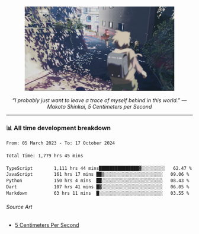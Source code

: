 <p align="center"><img src="asset/header.jpg" width="80%"/></p>
<p align="center"><i>“I probably just want to leave a trace of myself behind in this world.” ― Makoto Shinkai, 5 Centimeters per Second</i></p>

---
<!--
<details>
  <summary>📃 My Resume</summary>

### Education

- 📖 **Computer Science**\
📆 10/2021 - present\
📍 **Thang Long University** - Hoang Mai, Hanoi, Vietnam

### Experience

<img align="right" src="https://img.shields.io/badge/Figma-F24E1E?style=flat&logo=figma&logoColor=white"/>
<img align="right" src="https://img.shields.io/badge/node.js-6DA55F?style=flat&logo=node.js&logoColor=white"/>
<img align="right" src="https://img.shields.io/badge/Next.js-black?style=flat&logo=next.js&logoColor=white"/>
<img align="right" src="https://img.shields.io/badge/TypeScript-007ACC?style=flat&logo=typescript&logoColor=white"/>


- 👨‍💻 **Frontend Web Intern**\
📆 07/2023 - present\
📍 **MQ ICT Solutions** - Hoang Mai, Hanoi, Vietnam
</details> 
-->

### 📊 All time development breakdown

<!--START_SECTION:waka-->

```txt
From: 05 March 2023 - To: 17 October 2024

Total Time: 1,779 hrs 45 mins

TypeScript        1,111 hrs 44 mins███████████████▓░░░░░░░░░   62.47 %
JavaScript        161 hrs 17 mins ██▒░░░░░░░░░░░░░░░░░░░░░░   09.06 %
Python            150 hrs 4 mins  ██░░░░░░░░░░░░░░░░░░░░░░░   08.43 %
Dart              107 hrs 41 mins █▓░░░░░░░░░░░░░░░░░░░░░░░   06.05 %
Markdown          63 hrs 11 mins  █░░░░░░░░░░░░░░░░░░░░░░░░   03.55 %
```

<!--END_SECTION:waka-->

###### Source Art

-  [5 Centimeters Per Second](https://wallhaven.cc/w/nrowq1)

